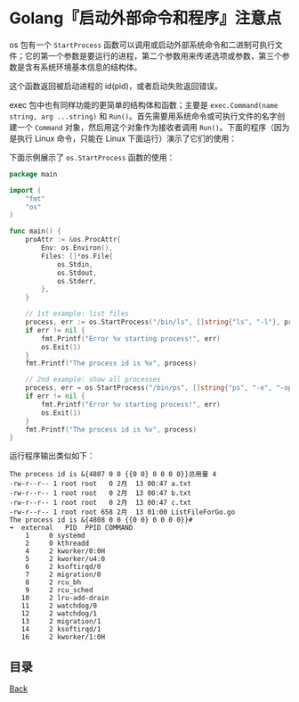 # Golang『启动外部命令和程序』注意点

os 包有一个 `StartProcess` 函数可以调用或启动外部系统命令和二进制可执行文件；它的第一个参数是要运行的进程，第二个参数用来传递选项或参数，第三个参数是含有系统环境基本信息的结构体。

这个函数返回被启动进程的 id(pid)，或者启动失败返回错误。

exec 包中也有同样功能的更简单的结构体和函数；主要是 `exec.Command(name string, arg ...string)` 和 `Run()`。首先需要用系统命令或可执行文件的名字创建一个 `Command` 对象，然后用这个对象作为接收者调用 `Run()`。下面的程序（因为是执行 Linux 命令，只能在 Linux 下面运行）演示了它们的使用：

下面示例展示了 `os.StartProcess` 函数的使用：

```go
package main

import (
	"fmt"
	"os"
)

func main() {
	proAttr := &os.ProcAttr{
		Env: os.Environ(),
		Files: []*os.File{
			os.Stdin,
			os.Stdout,
			os.Stderr,
		},
	}

	// 1st example: list files
	process, err := os.StartProcess("/bin/ls", []string{"ls", "-l"}, proAttr)
	if err != nil {
		fmt.Printf("Error %v starting process!", err)
		os.Exit(1)
	}
	fmt.Printf("The process id is %v", process)

	// 2nd example: show all processes
	process, err = os.StartProcess("/bin/ps", []string{"ps", "-e", "-opid,ppid,comm"}, proAttr)
	if err != nil {
		fmt.Printf("Error %v starting process!", err)
		os.Exit(1)
	}
	fmt.Printf("The process id is %v", process)
}
```

运行程序输出类似如下：

```shell
The process id is &{4807 0 0 {{0 0} 0 0 0 0}}总用量 4
-rw-r--r-- 1 root root   0 2月  13 00:47 a.txt
-rw-r--r-- 1 root root   0 2月  13 00:47 b.txt
-rw-r--r-- 1 root root   0 2月  13 00:47 c.txt
-rw-r--r-- 1 root root 658 2月  13 01:00 ListFileForGo.go
The process id is &{4808 0 0 {{0 0} 0 0 0 0}}#                                                                                                                                       ➜  external   PID  PPID COMMAND
    1     0 systemd
    2     0 kthreadd
    4     2 kworker/0:0H
    5     2 kworker/u4:0
    6     2 ksoftirqd/0
    7     2 migration/0
    8     2 rcu_bh
    9     2 rcu_sched
   10     2 lru-add-drain
   11     2 watchdog/0
   12     2 watchdog/1
   13     2 migration/1
   14     2 ksoftirqd/1
   16     2 kworker/1:0H
```

## 目录
[Back](../GolangNotice.md)